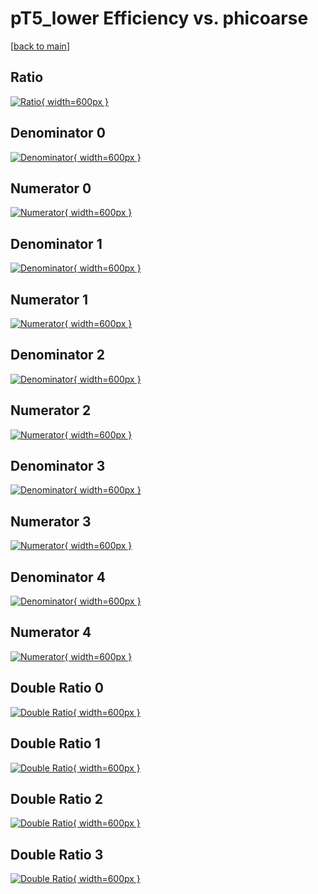 # pT5_lower Efficiency vs. phicoarse

[[back to main](./)]



## Ratio

[![Ratio](../mtv/var/pT5_lower_vtr_13_0_eff_phicoarse.png){ width=600px }](../mtv/var/pT5_lower_vtr_13_0_eff_phicoarse.pdf)

## Denominator 0

[![Denominator](../mtv/den/pT5_lower_vtr_13_0_eff_phicoarse_den0.png){ width=600px }](../mtv/den/pT5_lower_vtr_13_0_eff_phicoarse_den0.pdf)

## Numerator 0

[![Numerator](../mtv/num/pT5_lower_vtr_13_0_eff_phicoarse_num0.png){ width=600px }](../mtv/num/pT5_lower_vtr_13_0_eff_phicoarse_num0.pdf)

## Denominator 1

[![Denominator](../mtv/den/pT5_lower_vtr_13_0_eff_phicoarse_den1.png){ width=600px }](../mtv/den/pT5_lower_vtr_13_0_eff_phicoarse_den1.pdf)

## Numerator 1

[![Numerator](../mtv/num/pT5_lower_vtr_13_0_eff_phicoarse_num1.png){ width=600px }](../mtv/num/pT5_lower_vtr_13_0_eff_phicoarse_num1.pdf)

## Denominator 2

[![Denominator](../mtv/den/pT5_lower_vtr_13_0_eff_phicoarse_den2.png){ width=600px }](../mtv/den/pT5_lower_vtr_13_0_eff_phicoarse_den2.pdf)

## Numerator 2

[![Numerator](../mtv/num/pT5_lower_vtr_13_0_eff_phicoarse_num2.png){ width=600px }](../mtv/num/pT5_lower_vtr_13_0_eff_phicoarse_num2.pdf)

## Denominator 3

[![Denominator](../mtv/den/pT5_lower_vtr_13_0_eff_phicoarse_den3.png){ width=600px }](../mtv/den/pT5_lower_vtr_13_0_eff_phicoarse_den3.pdf)

## Numerator 3

[![Numerator](../mtv/num/pT5_lower_vtr_13_0_eff_phicoarse_num3.png){ width=600px }](../mtv/num/pT5_lower_vtr_13_0_eff_phicoarse_num3.pdf)

## Denominator 4

[![Denominator](../mtv/den/pT5_lower_vtr_13_0_eff_phicoarse_den4.png){ width=600px }](../mtv/den/pT5_lower_vtr_13_0_eff_phicoarse_den4.pdf)

## Numerator 4

[![Numerator](../mtv/num/pT5_lower_vtr_13_0_eff_phicoarse_num4.png){ width=600px }](../mtv/num/pT5_lower_vtr_13_0_eff_phicoarse_num4.pdf)

## Double Ratio 0

[![Double Ratio](../mtv/ratio/pT5_lower_vtr_13_0_eff_phicoarse_ratio0.png){ width=600px }](../mtv/ratio/pT5_lower_vtr_13_0_eff_phicoarse_ratio0.pdf)

## Double Ratio 1

[![Double Ratio](../mtv/ratio/pT5_lower_vtr_13_0_eff_phicoarse_ratio1.png){ width=600px }](../mtv/ratio/pT5_lower_vtr_13_0_eff_phicoarse_ratio1.pdf)

## Double Ratio 2

[![Double Ratio](../mtv/ratio/pT5_lower_vtr_13_0_eff_phicoarse_ratio2.png){ width=600px }](../mtv/ratio/pT5_lower_vtr_13_0_eff_phicoarse_ratio2.pdf)

## Double Ratio 3

[![Double Ratio](../mtv/ratio/pT5_lower_vtr_13_0_eff_phicoarse_ratio3.png){ width=600px }](../mtv/ratio/pT5_lower_vtr_13_0_eff_phicoarse_ratio3.pdf)

